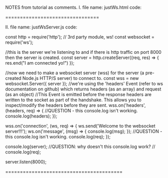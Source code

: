 NOTES from tutorial as comments.
I.  file name: justWs.html
code:


<script>

// *NOTES REFERENCING THIS BELOW.  In this example below 'this' points to the empty object in memory that the 'new' operator created.  Below 'this.url' and 'this.protocols' are adding properties onto the empty-object which 'ws' points to.
// REMEMBER as long as the function does not return a value the JS engine will return that object that was set as the 'this' variable before the function started executing - when the Execution Context was created.

//url --> The URL to which to connect; this should be the URL to which the WebSocket server will respond. This should use the URL scheme wss://, although some software may allow you to use the insecure ws:// for local connections.

//protocols --> Either a single protocol string or an array of protocol strings. These strings are used to indicate sub-protocols, so that a single server can implement multiple WebSocket sub-protocols (for example, you might want one server to be able to handle different types of interactions depending on the specified protocol). If you don't specify a protocol string, an empty string is assumed.


/*=====================
function WebSocket()  {

this.url = 'url';
this.protocols = 'protocols';
}
======================*/
/*REMEMBER - If you want to open a connection and are flexible about the protocols you support, you can specify an array of protocols.
var exampleSocket = new WebSocket("wss://www.example.com/socketserver", ["protocolOne", "protocolTwo"]);
=====================*/

//we declare the 'ws' variable and assign it to:
// the 'new' operator which creates an empty object and invokes the function: 'WebSocket();' and together with the JS engine's Execution Context creates the variable: 'this' which points to the newly created empty-object in memory.
//*SEE NOTES REGARDING THIS ABOVE.
let ws = new WebSocket(url, protocols);
//QUESTION why isn't this console.log working?
console.log(ws);

//at this point we need to tell it where to connect to (the URL part). The JS part is setup now we need to create something for it to connect to.  Refer to ws npm docs.  We will DL a node module which is the server and the browser client must use the native WebSocket object.

//as soon as the connection opens we will send a message to whoever we are connected to which is the ws://localhost:8000.
ws.onopen = (event)=>{
    ws.send('I am so excited to be connected!  awOOOOOOO!!!')
};

//once the ws is created and we are connected then .onmessage is a property that whenever someone sends us a message this function will run and log it.
ws.onmessage = (event)=>{
    //this console.log also doesn't work.
    console.log(event);
}

</script>
================================

II.  file name: justWsServer.js
code:

const http = require('http');
// 3rd party module, ws!
const websocket = require('ws');

//this is the server we're listening to and if there is http traffic on port 8000 then the server is created.
const server = http.createServer((req, res) => {
    res.end("I am connected yo!")
});

//now we need to make a websocket server (wss) for the server (a pre-created Node.js HTTP/S server) to connect to.
const wss = new websocket.Server({ server });
//we're using the 'headers' Event (refer to ws documentation on github) which returns headers (as an array) and request (as an object)
//This Event is emitted before the response headers are written to the socket as part of the handshake. This allows you to inspect/modify the headers before they are sent.
wss.on('headers', (headers, req) => {
    //QUESTION - this console.log isn't working.
    console.log(headers);
});

wss.on('connection', (ws, req) => {
    ws.send('Welcome to the websocket server!!!');
    ws.on('message', (msg) => {
        console.log(msg);
    });
    //QUESTION - this console.log isn't working.
    console.log(req);
});

console.log(server);
//QUESTION: why doesn't this console.log work?
// console.log(req);

server.listen(8000);

========================================